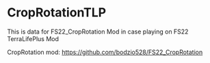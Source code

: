 # CropRotationTLP
This is data for FS22_CropRotation Mod in case playing on FS22 TerraLifePlus Mod

CropRotation mod: https://github.com/bodzio528/FS22_CropRotation
